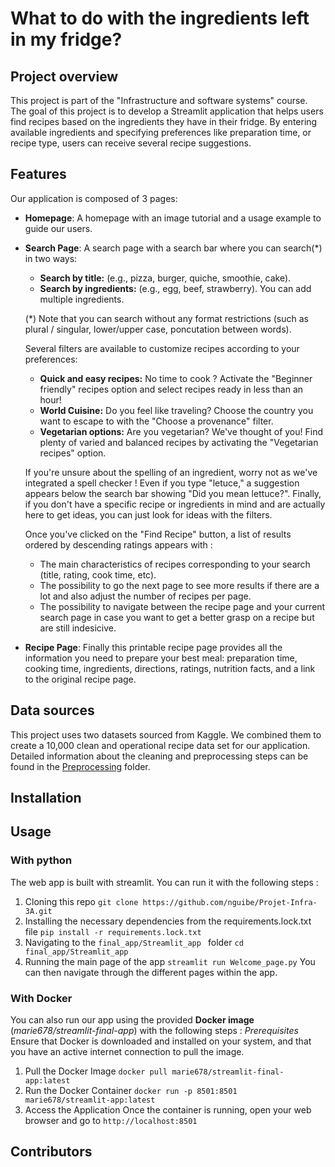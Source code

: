 # What to do with the ingredients left in my fridge?

## Project overview 

This project is part of the "Infrastructure and software systems" course. The goal of this project is to develop a Streamlit application that helps users find recipes based on the ingredients they have in their fridge. By entering available ingredients and specifying preferences like preparation time, or recipe type, users can receive several recipe suggestions. 

## Features

Our application is composed of 3 pages:

- **Homepage**: A homepage with an image tutorial and a usage example to guide our users.
- **Search Page**:
  A search page with a search bar where you can search(\*) in two ways:
    *   **Search by title:** (e.g., pizza, burger, quiche, smoothie, cake).
    *   **Search by ingredients:** (e.g., egg, beef, strawberry). You can add multiple ingredients.
 
  (\*) Note that you can search without any format restrictions (such as plural / singular, lower/upper case, poncutation between words).

   Several filters are available to customize recipes according to your preferences:
    *   **Quick and easy recipes:** No time to cook ? Activate the "Beginner friendly" recipes option and select recipes ready in less than an hour!
    *   **World Cuisine:** Do you feel like traveling? Choose the country you want to escape to with the "Choose a provenance" filter.
    *   **Vegetarian options:** Are you vegetarian? We've thought of you! Find plenty of varied and balanced recipes by activating the "Vegetarian recipes" option.

  If you're unsure about the spelling of an ingredient, worry not as we've integrated a spell checker ! Even if you type "letuce," a suggestion appears below the search bar showing "Did you mean lettuce?". Finally, if you don't have a specific recipe or ingredients in mind and are actually here to get ideas, you can just look for ideas with the filters.

  Once you've clicked on the "Find Recipe" button, a list of results ordered by descending ratings appears with :
    *  The main characteristics of recipes corresponding to your search (title, rating, cook time, etc).
    *  The possibility to go the next page to see more results if there are a lot and also adjust the number of recipes per page.
    *  The possibility to navigate between the recipe page and your current search page in case you want to get a better grasp on a recipe but are still indesicive.
- **Recipe Page**: Finally this printable recipe page provides all the information you need to prepare your best meal: preparation time, cooking time, ingredients, directions, ratings, nutrition facts, and a link to the original recipe page.


## Data sources

This project uses two datasets sourced from Kaggle. We combined them to create a 10,000 clean and operational recipe data set for our application. Detailed information about the cleaning and preprocessing steps can be found in the [Preprocessing](https://github.com/nguibe/Projet-Infra-3A/tree/main/final_app/Preprocessing) folder.

## Installation 


## Usage 

### With python 
The web app is built with streamlit. You can run it with the following steps :
1. Cloning this repo
``
git clone https://github.com/nguibe/Projet-Infra-3A.git
``
2. Installing the necessary dependencies from the requirements.lock.txt file
``
pip install -r requirements.lock.txt
``
3. Navigating to the  `final_app/Streamlit_app ` folder
``
cd final_app/Streamlit_app
``
4. Running the main page of the app 
``
streamlit run Welcome_page.py
``
You can then navigate through the different pages within the app.

### With Docker
You can also run our app using the provided **Docker image** (*marie678/streamlit-final-app*) with the following steps :
*Prerequisites*
Ensure that Docker is downloaded and installed on your system, and that you have an active internet connection to pull the image.

1. Pull the Docker Image
``
docker pull marie678/streamlit-final-app:latest
``
2. Run the Docker Container
``
docker run -p 8501:8501 marie678/streamlit-app:latest
``
3. Access the Application
Once the container is running, open your web browser and go to
``
http://localhost:8501
``



## Contributors
